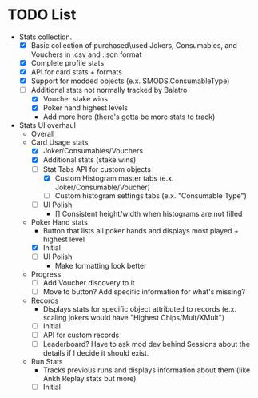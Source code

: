 # TODO List
- Stats collection. 
    - [x] Basic collection of purchased\used Jokers, Consumables, and Vouchers in .csv and .json format
    - [x] Complete profile stats
    - [x] API for card stats + formats
    - [x] Support for modded objects (e.x. SMODS.ConsumableType)
    - [ ] Additional stats not normally tracked by Balatro
        - [x] Voucher stake wins
        - [x] Poker hand highest levels
        - Add more here (there's gotta be more stats to track)
- Stats UI overhaul
    - Overall
    - Card Usage stats
        - [x] Joker/Consumables/Vouchers
        - [x] Additional stats (stake wins)
        - [ ] Stat Tabs API for custom objects
            - [x] Custom Histogram master tabs (e.x. Joker/Consumable/Voucher)
            - [ ] Custom histogram settings tabs (e.x. "Consumable Type")
        - [ ] UI Polish
            - [] Consistent height/width when histograms are not filled
    - Poker Hand stats
        - Button that lists all poker hands and displays most played + highest level
        - [x] Initial
        - [ ] UI Polish
            - Make formatting look better
    - Progress
        - [ ] Add Voucher discovery to it
        - [ ] Move to button? Add specific information for what's missing? 
    - Records
        - Displays stats for specific object attributed to records (e.x. scaling jokers would have "Highest Chips/Mult/XMult")
        - [ ] Initial
        - [ ] API for custom records
        - [ ] Leaderboard? Have to ask mod dev behind Sessions about the details if I decide it should exist.
    - Run Stats
        - Tracks previous runs and displays information about them (like Ankh Replay stats but more)
        - [ ] Initial
